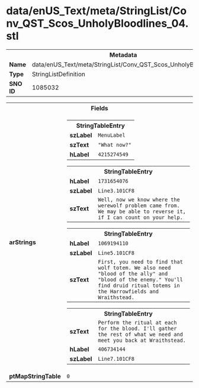 <h1>data/enUS_Text/meta/StringList/Conv_QST_Scos_UnholyBloodlines_04.stl</h1><table><tr><th colspan="100%">Metadata</th></tr><tr><td><b>Name</b></td><td>data/enUS_Text/meta/StringList/Conv_QST_Scos_UnholyBloodlines_04.stl</td></tr><tr><td><b>Type</b></td><td>StringListDefinition</td></tr><tr><td><b>SNO ID</b></td><td>1085032</td></tr></table>

<table><tr><th colspan="100%">Fields</th></tr><tr><td><b>arStrings</b></td><td><table><tr><th colspan="100%">StringTableEntry</th></tr><tr><td><b>szLabel</b></td><td><code>MenuLabel</code></td></tr><tr><td><b>szText</b></td><td><code>"What now?"</code></td></tr><tr><td><b>hLabel</b></td><td><code>4215274549</code></td></tr></table>


<table><tr><th colspan="100%">StringTableEntry</th></tr><tr><td><b>hLabel</b></td><td><code>1731654076</code></td></tr><tr><td><b>szLabel</b></td><td><code>Line3.101CF8</code></td></tr><tr><td><b>szText</b></td><td><code>Well, now we know where the werewolf problem came from. We may be able to reverse it, if I can count on your help.</code></td></tr></table>


<table><tr><th colspan="100%">StringTableEntry</th></tr><tr><td><b>hLabel</b></td><td><code>1069194110</code></td></tr><tr><td><b>szLabel</b></td><td><code>Line5.101CF8</code></td></tr><tr><td><b>szText</b></td><td><code>First, you need to find that wolf totem. We also need "blood of the ally" and "blood of the enemy." You'll find druid ritual totems in the Harrowfields and Wraithstead.</code></td></tr></table>


<table><tr><th colspan="100%">StringTableEntry</th></tr><tr><td><b>szText</b></td><td><code>Perform the ritual at each for the blood. I'll gather the rest of what we need and meet you back at Wraithstead.</code></td></tr><tr><td><b>hLabel</b></td><td><code>406734144</code></td></tr><tr><td><b>szLabel</b></td><td><code>Line7.101CF8</code></td></tr></table>


</td></tr><tr><td><b>ptMapStringTable</b></td><td><code>0</code></td></tr></table>


